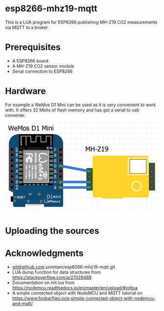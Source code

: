 # esp8266-mhz19-mqtt

This is a LUA program for ESP8266 publishing MH-Z19 CO2 measurements via MQTT to a broker.

# Prerequisites

 - A ESP8266 board
 - A MH-Z19 CO2 sensor module
 - Serial connection to ESP8266

# Hardware 

For example a WeMos D1 Mini can be used as it is very convenient to work with. It offers 32 Mbits of flash memory and has got a
serial to usb converter.

![Wiring diagram](img/wiring.png?raw=true "Wiring diagram")

# Uploading the sources

# Acknowledgments

 - git@github.com:sonntam/esp8266-mhz19-mqtt.git
 - LUA dump function for data structures from https://stackoverflow.com/a/27028488
 - Documentation on init.lua from https://nodemcu.readthedocs.io/en/master/en/upload/#initlua
 - A simple connected object with NodeMCU and MQTT tutorial on https://www.foobarflies.io/a-simple-connected-object-with-nodemcu-and-mqtt/
